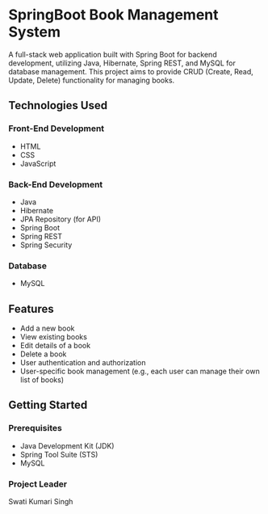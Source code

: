 # SpringBoot Book Management System

A full-stack web application built with Spring Boot for backend development, utilizing Java, Hibernate, Spring REST, and MySQL for database management. This project aims to provide CRUD (Create, Read, Update, Delete) functionality for managing books.

## Technologies Used

### Front-End Development
- HTML
- CSS
- JavaScript

### Back-End Development
- Java
- Hibernate
- JPA Repository (for API)
- Spring Boot
- Spring REST
- Spring Security

### Database
- MySQL

## Features

- Add a new book
- View existing books
- Edit details of a book
- Delete a book
- User authentication and authorization
- User-specific book management (e.g., each user can manage their own list of books)

## Getting Started

### Prerequisites

- Java Development Kit (JDK)
- Spring Tool Suite (STS)
- MySQL


### Project Leader
Swati Kumari Singh

